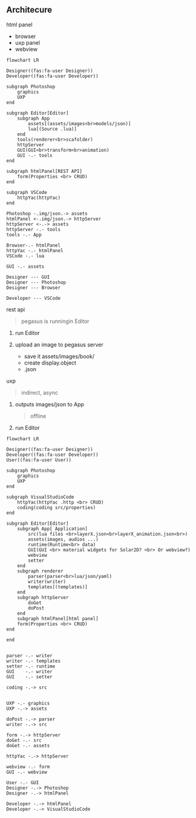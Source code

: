 ## Architecure

html panel
- browser
- uxp panel
- webview


```mermaid
flowchart LR

Designer((fas:fa-user Designer))
Developer((fas:fa-user Developer))

subgraph Photoshop
	graphics
	UXP
end

subgraph Editor[Editor]
	subgraph App
		assets[(assets/images<br>models/json)]
		lua[(Source .lua)]
	end
	tools(renderer<br>scafolder)
	httpServer
	GUI(GUI<br>transform<br>animation)
	GUI -.- tools
end

subgraph htmlPanel[REST API]
	form(Properties <br> CRUD)
end

subgraph VSCode
	httpYac(httpYac)
end

Photoshop -.img/json.-> assets
htmlPanel <-.img/json.-> httpServer
httpServer <-.-> assets
httpServer -.- tools
tools -.- App

Browser-.- htmlPanel
httpYac -.- htmlPanel
VSCode -.- lua

GUI -.- assets

Designer --- GUI
Designer --- Photoshop
Designer --- Browser

Developer --- VSCode

```
rest api

> pegasus is runningin Editor

1. run Editor

1. upload an image to pegasus server
	- save it assets/images/book/
    - create display.object
    - .json


uxp

> indirect, async

1. outputs images/json to App

	> offline

1. run Editor


```mermaid
flowchart LR

Designer((fas:fa-user Designer))
Developer((fas:fa-user Developer))
User((fas:fa-user User))

subgraph Photoshop
	graphics
	UXP
end

subgraph VisualStudioCode
	httpYac(httpYac .http <br> CRUD)
	coding(coding src/properties)
end

subgraph Editor[Editor]
	subgraph App[ Application]
		src(lua files <br>layerX.json<br>layerX_animation.json<br>)
		assets(images, audios ...)
		runtime(Runtime<br> data)
		GUI(GUI <br> material widgets for Solar2D? <br> Or webview?)
		webview
		setter
	end
	subgraph renderer
		parser(parser<br>lua/json/yaml)
		writer(writer)
		templates[(templates)]
	end
	subgraph httpServer
		doGet
		doPost
	end
	subgraph htmlPanel[html panel]
	form(Properties <br> CRUD)
end

end


parser -.- writer
writer -.- templates
setter -.- runtime
GUI    -.- writer
GUI    -.- setter

coding -.-> src


UXP -.- graphics
UXP -.-> assets

doPost -.-> parser
writer -.-> src

form -.-> httpServer
doGet -.- src
doGet -.- assets

httpYac -.-> httpServer

webview -.- form
GUI -.- webview

User -.- GUI
Designer -.-> Photoshop
Designer -.-> htmlPanel

Developer -.-> htmlPanel
Developer -.-> VisualStudioCode


```